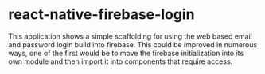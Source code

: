 # react-native-firebase-login

This application shows a simple scaffolding for using the web based email and password login build into firebase.
This could be improved in numerous ways, one of the first would be to move the firebase initialization into its own 
module and then import it into components that require access.
